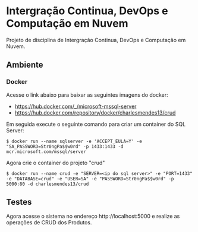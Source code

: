 # Intergração Continua, DevOps e Computação em Nuvem
Projeto de disciplina de Intergração Continua, DevOps e Computação em Nuvem.

## Ambiente

### Docker

Acesse o link abaixo para baixar as seguintes imagens do docker:
* https://hub.docker.com/_/microsoft-mssql-server
* https://hub.docker.com/repository/docker/charlesmendes13/crud

Em seguida execute o seguinte comando para criar um container do SQL Server:

```
$ docker run --name sqlserver -e 'ACCEPT_EULA=Y' -e "SA_PASSWORD=Str0ngPa$$w0rd" -p 1433:1433 -d mcr.microsoft.com/mssql/server
```

Agora crie o container do projeto "crud"

```
$ docker run --name crud -e "SERVER=<ip do sql server>" -e "PORT=1433" -e "DATABASE=crud" -e "USER=SA" -e "PASSWORD=Str0ngPa$$w0rd" -p 5000:80 -d charlesmendes13/crud
```

## Testes

Agora acesse o sistema no endereço http://localhost:5000 e realize as operações de CRUD dos Produtos.

